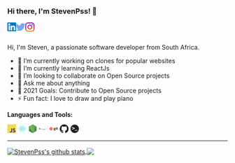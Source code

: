 ### Hi there, I'm StevenPss! 👋

<a href="https://www.linkedin.com/in/stevenpss">
  <img align="left" alt="StevenPss | Linkedin" width="20px" src="https://raw.githubusercontent.com/stevenpss/stevenpss/main/assets/linkedin.svg" />
</a>
<a href="https://twitter.com/stevenpss_">
  <img align="left" alt="StevenPss | Twitter" width="21px" src="https://raw.githubusercontent.com/stevenpss/stevenpss/main/assets/twitter.svg" />
</a>
<a href="https://www.instagram.com/stevenpss_">
  <img align="left" alt="StevenPss | Instagram" width="21px" src="https://raw.githubusercontent.com/stevenpss/stevenpss/main/assets/instagram.svg" />
</a>

<br />
<br />

Hi, I'm Steven, a passionate software developer from South Africa.

- 🔭 I’m currently working on clones for popular websites
- 🌱 I’m currently learning ReactJs
- 👯 I’m looking to collaborate on Open Source projects
- 💬 Ask me about anything
- 🥅 2021 Goals: Contribute to Open Source projects
- ⚡ Fun fact: I love to draw and play piano

**Languages and Tools:**

<code><img height="20" src="https://raw.githubusercontent.com/github/explore/80688e429a7d4ef2fca1e82350fe8e3517d3494d/topics/javascript/javascript.png"></code>
<code><img height="20" src="https://raw.githubusercontent.com/github/explore/80688e429a7d4ef2fca1e82350fe8e3517d3494d/topics/react/react.png"></code>
<code><img height="20" src="https://raw.githubusercontent.com/github/explore/80688e429a7d4ef2fca1e82350fe8e3517d3494d/topics/nodejs/nodejs.png"></code>
<code><img height="20" src="https://raw.githubusercontent.com/github/explore/80688e429a7d4ef2fca1e82350fe8e3517d3494d/topics/mongodb/mongodb.png" /></code>
<code><img height="20" src="https://raw.githubusercontent.com/github/explore/80688e429a7d4ef2fca1e82350fe8e3517d3494d/topics/git/git.png" /></code>
<code><img height="20" src="https://raw.githubusercontent.com/github/explore/78df643247d429f6cc873026c0622819ad797942/topics/github/github.png" /></code>
<code><img height="20" src="https://raw.githubusercontent.com/github/explore/80688e429a7d4ef2fca1e82350fe8e3517d3494d/topics/terminal/terminal.png" /></code>

---

<a href="https://github.com/anuraghazra/github-readme-stats">
  <img align="center" src="https://github-readme-stats.vercel.app/api?username=StevenPss&show_icons=true&include_all_commits=true&theme=material-palenight" alt="StevenPss's github stats" />
</a>
<a href="https://github.com/anuraghazra/github-readme-stats">
  <img align="center" src="https://github-readme-stats.vercel.app/api/top-langs/?username=StevenPss&layout=compact&theme=material-palenight" />
</a>
